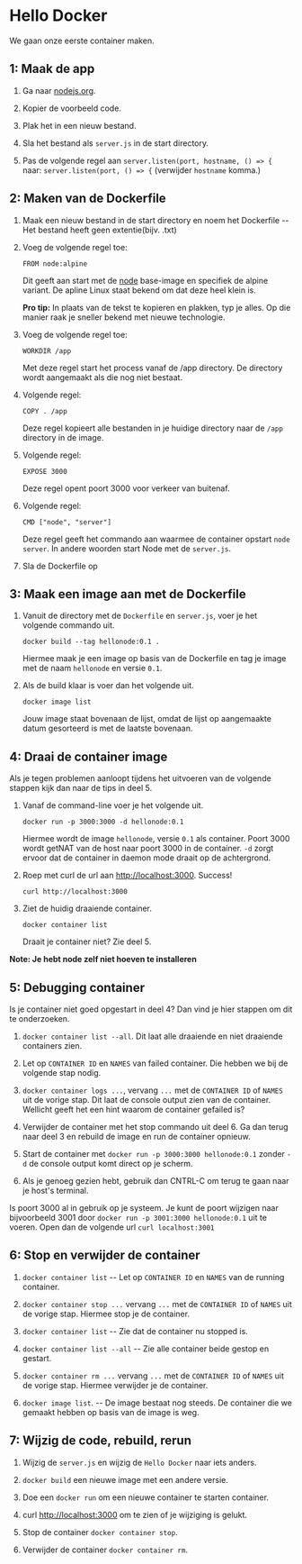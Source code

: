 Hello Docker
============

We gaan onze eerste container maken.


1: Maak de app
--------------

1. Ga naar [nodejs.org](https://nodejs.org/en/about).

2. Kopier de voorbeeld code.

3. Plak het in een nieuw bestand.

4. Sla het bestand als `server.js` in de start directory.

5. Pas de volgende regel aan `server.listen(port, hostname, () => {` naar: `server.listen(port, () => {` (verwijder `hostname` komma.)


2: Maken van de Dockerfile
--------------------------

1. Maak een nieuw bestand in de start directory en noem het Dockerfile -- Het bestand heeft geen extentie(bijv. .txt)

2. Voeg de volgende regel toe:

   ```
   FROM node:alpine
   ```

   Dit geeft aan start met de [node](https://hub.docker.com/_/node/) base-image en specifiek de alpine variant. 
   De apline Linux staat bekend om dat deze heel klein is.

   **Pro tip:** In plaats van de tekst te kopieren en plakken, typ je alles. Op die manier raak je sneller bekend met nieuwe technologie.
   
3. Voeg de volgende regel toe:

   ```
   WORKDIR /app
   ```

   Met deze regel start het process vanaf de /app directory. De directory wordt aangemaakt als die nog niet bestaat.

4. Volgende regel:

   ```
   COPY . /app
   ```

   Deze regel kopieert alle bestanden in je huidige directory naar de `/app` directory in de image.

5. Volgende regel:

   ```
   EXPOSE 3000
   ```

   Deze regel opent poort 3000 voor verkeer van buitenaf.

6. Volgende regel:

   ```
   CMD ["node", "server"]
   ```

   Deze regel geeft het commando aan waarmee de container opstart `node server`. In andere woorden start Node met de `server.js`.

7. Sla de Dockerfile op


3: Maak een image aan met de Dockerfile
--------------------------------------------

1. Vanuit de directory met de `Dockerfile` en `server.js`, voer je het volgende commando uit. 

   ```
   docker build --tag hellonode:0.1 .
   ```
   Hiermee maak je een image op basis van de Dockerfile en tag je image met de naam `hellonode` en versie `0.1`.

2. Als de build klaar is voer dan het volgende uit.

   ```
   docker image list
   ```
   
   Jouw image staat bovenaan de lijst, omdat de lijst op aangemaakte datum gesorteerd is met de laatste bovenaan.


4: Draai de container image
---------------------------

Als je tegen problemen aanloopt tijdens het uitvoeren van de volgende stappen kijk dan naar de tips in deel 5.

1. Vanaf de command-line voer je het volgende uit.

   ```
   docker run -p 3000:3000 -d hellonode:0.1
   ```

   Hiermee wordt de image `hellonode`, versie `0.1` als container. Poort 3000 wordt getNAT van de host naar poort 3000 in de container. `-d` zorgt ervoor dat de container in daemon mode draait op de achtergrond.

2. Roep met curl de url aan [http://localhost:3000](http://localhost:3000).  Success!
   
   ```
   curl http://localhost:3000
   ```

3. Ziet de huidig draaiende container.

   ```
   docker container list
   ```

   Draait je container niet? Zie deel 5.

**Note: Je hebt node zelf niet hoeven te installeren**


5: Debugging container
----------------------

Is je container niet goed opgestart in deel 4? Dan vind je hier stappen om dit te onderzoeken.

1. `docker container list --all`.  Dit laat alle draaiende en niet draaiende containers zien.

2. Let op `CONTAINER ID` en `NAMES` van failed container.  Die hebben we bij de volgende stap nodig.

3. `docker container logs ...`, vervang `...` met de `CONTAINER ID` of `NAMES` uit de vorige stap. Dit laat de console output zien van de container.
    Wellicht geeft het een hint waarom de container gefailed is?

4. Verwijder de container met het stop commando uit deel 6. Ga dan terug naar deel 3 en rebuild de image en run de container opnieuw.

5. Start de container met `docker run -p 3000:3000 hellonode:0.1` zonder `-d` de console output komt direct op je scherm.

6. Als je genoeg gezien hebt, gebruik dan CNTRL-C om terug te gaan naar je host's terminal.

Is poort 3000 al in gebruik op je systeem. Je kunt de poort wijzigen naar bijvoorbeeld 3001 door `docker run -p 3001:3000 hellonode:0.1` uit te voeren. 
Open dan de volgende url ```curl localhost:3001```

6: Stop en verwijder de container
---------------------------------

1. `docker container list` -- Let op `CONTAINER ID` en `NAMES` van de running container.

2. `docker container stop ...` vervang `...` met de `CONTAINER ID` of `NAMES` uit de vorige stap. Hiermee stop je de container.

3. `docker container list` -- Zie dat de container nu stopped is.

4. `docker container list --all` -- Zie alle container beide gestop en gestart.

5. `docker container rm ...` vervang `...` met de `CONTAINER ID` of `NAMES` uit de vorige stap. Hiermee verwijder je de container.

6. `docker image list`.  -- De image bestaat nog steeds. De container die we gemaakt hebben op basis van de image is weg.


7: Wijzig de code, rebuild, rerun
---------------------------------

1. Wijzig de `server.js` en wijzig de `Hello Docker` naar iets anders.

2. `docker build` een nieuwe image met een andere versie.

3. Doe een `docker run` om een nieuwe container te starten container.

4. curl [http://localhost:3000](http://localhost:3000) om te zien of je wijziging is gelukt.

5. Stop de container `docker container stop`.

6. Verwijder de container `docker container rm`.